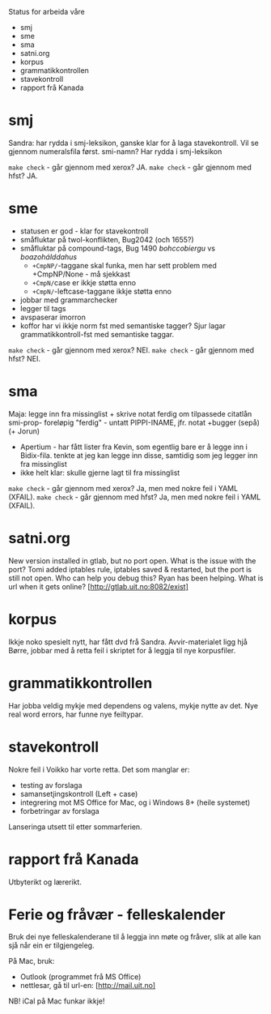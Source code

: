 Status for arbeida våre

* smj
* sme
* sma
* satni.org
* korpus
* grammatikkontrollen
* stavekontroll
* rapport frå Kanada

# smj

Sandra: har rydda i smj-leksikon, ganske klar for å laga stavekontroll. Vil se gjennom numeralsfila først. smi-namn? Har rydda i smj-leksikon

`make check` - går gjennom med xerox? JA.
`make check` - går gjennom med hfst?  JA.

# sme

* statusen er god - klar for stavekontroll
* småfluktar på twol-konflikten, Bug2042 (och 1655?)
* småfluktar på compound-tags, Bug 1490 *bohccobiergu* vs *boazohálddahus*
    - `+CmpNP/`-taggane skal funka, men har sett problem med +CmpNP/None - må
   sjekkast
    - `+CmpN/`case er ikkje støtta enno
    - `+CmpN/`-leftcase-taggane ikkje støtta enno
* jobbar med grammarchecker
* legger til tags
* avspaserar imorron
* koffor har vi ikkje norm fst med semantiske tagger?
  Sjur lagar grammatikkontroll-fst med semantiske taggar.

`make check` - går gjennom med xerox? NEI.
`make check` - går gjennom med hfst?  NEI.

# sma
 Maja: legge inn fra missinglist + skrive notat ferdig om tilpassede citatlån
 smi-prop- foreløpig "ferdig" - untatt PIPPI-INAME, jfr. notat
 +bugger (sepå)
 (+ Jorun)
 - Apertium - har fått lister fra Kevin, som egentlig bare er å legge inn i Bidix-fila. tenkte at jeg kan legge inn disse, samtidig som jeg legger inn fra missinglist
 - ikke helt klar: skulle gjerne lagt til fra missinglist

`make check` - går gjennom med xerox? Ja, men med nokre feil i YAML (XFAIL).
`make check` - går gjennom med hfst?  Ja, men med nokre feil i YAML (XFAIL).

# satni.org

New version installed in gtlab, but no port open.
What is the issue with the port? Tomi added iptables rule, iptables saved
& restarted, but the port is still not open.
Who can help you debug this? Ryan has been helping.
What is url when it gets online? [http://gtlab.uit.no:8082/exist]

# korpus

Ikkje noko spesielt nytt, har fått dvd frå Sandra. Avvir-materialet ligg hjå
Børre, jobbar med å retta feil i skriptet for å leggja til nye korpusfiler.

# grammatikkontrollen

Har jobba veldig mykje med dependens og valens, mykje nytte av det. Nye real
word errors, har funne nye feiltypar.

# stavekontroll

Nokre feil i Voikko har vorte retta.
Det som manglar er:
* testing av forslaga
* samansetjingskontroll (Left + case)
* integrering mot MS Office for Mac, og i Windows 8+ (heile systemet)
* forbetringar av forslaga

Lanseringa utsett til etter sommarferien.

# rapport frå Kanada

Utbyterikt og lærerikt.

# Ferie og fråvær - felleskalender

Bruk dei nye felleskalenderane til å leggja inn møte og fråver, slik at alle
kan sjå når ein er tilgjengeleg.

På Mac, bruk:
* Outlook (programmet frå MS Office)
* nettlesar, gå til url-en: [http://mail.uit.no]

NB! iCal på Mac funkar ikkje!
